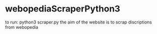 # webopediaScraperPython3
to run: python3 scraper.py 
the aim of the website is to scrap discriptions from webopedia 
